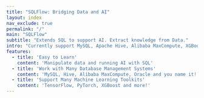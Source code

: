 ```yaml
---
title: "SQLFlow: Bridging Data and AI"
layout: index
nav_exclude: true
permalink: "/"
main: "SQLFlow"
subtitle: "Extends SQL to support AI. Extract knowledge from Data."
intro: "Currently support MySQL, Apache Hive, Alibaba MaxCompute, XGBoost and TensorFlow. Expanding to PyTorch"
features: 
  - title: 'Easy to Learn'
    content: 'Manipulate data and running AI with SQL'
  - title: 'Work with Many Database Management Systems'
    content: 'MySQL, Hive, Alibaba MaxCompute, Oracle and you name it!'
  - title: 'Support Many Machine Learning Toolkits'
    content: 'TensorFlow, PyTorch, XGBoost and more!'
---
```


